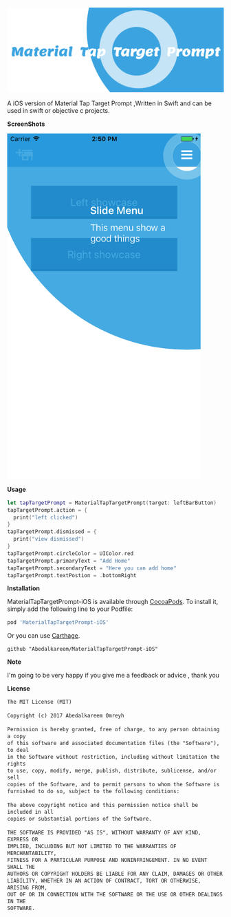 <p align="center">
 <img src="https://github.com/Abedalkareem/MaterialTapTargetPrompt-iOS/blob/master/material_tap_target_logo.png"  >
</p>
A iOS version of Material Tap Target Prompt ,Written in Swift and can be used in swift or objective c projects.

</br>

<b>ScreenShots</b>

<img src="https://raw.githubusercontent.com/Abedalkareem/MaterialTapTargetPrompt-iOS/master/screenshot.png"  width="450">

<b>Usage</b>

```swift
let tapTargetPrompt = MaterialTapTargetPrompt(target: leftBarButton)
tapTargetPrompt.action = {
  print("left clicked")
}
tapTargetPrompt.dismissed = {
  print("view dismissed")
}
tapTargetPrompt.circleColor = UIColor.red
tapTargetPrompt.primaryText = "Add Home"
tapTargetPrompt.secondaryText = "Here you can add home"
tapTargetPrompt.textPostion = .bottomRight
```

<b>Installation</b>

MaterialTapTargetPrompt-iOS is available through [CocoaPods](https://cocoapods.org). To install
it, simply add the following line to your Podfile:

```ruby
pod 'MaterialTapTargetPrompt-iOS'
```

Or you can use [Carthage](https://github.com/Carthage/Carthage).

```
github "Abedalkareem/MaterialTapTargetPrompt-iOS"
```

<b>Note</b>

I'm going to be very happy if you give me a feedback or advice , thank you

<b>License</b>

```
The MIT License (MIT)

Copyright (c) 2017 Abedalkareem Omreyh

Permission is hereby granted, free of charge, to any person obtaining a copy
of this software and associated documentation files (the "Software"), to deal
in the Software without restriction, including without limitation the rights
to use, copy, modify, merge, publish, distribute, sublicense, and/or sell
copies of the Software, and to permit persons to whom the Software is
furnished to do so, subject to the following conditions:

The above copyright notice and this permission notice shall be included in all
copies or substantial portions of the Software.

THE SOFTWARE IS PROVIDED "AS IS", WITHOUT WARRANTY OF ANY KIND, EXPRESS OR
IMPLIED, INCLUDING BUT NOT LIMITED TO THE WARRANTIES OF MERCHANTABILITY,
FITNESS FOR A PARTICULAR PURPOSE AND NONINFRINGEMENT. IN NO EVENT SHALL THE
AUTHORS OR COPYRIGHT HOLDERS BE LIABLE FOR ANY CLAIM, DAMAGES OR OTHER
LIABILITY, WHETHER IN AN ACTION OF CONTRACT, TORT OR OTHERWISE, ARISING FROM,
OUT OF OR IN CONNECTION WITH THE SOFTWARE OR THE USE OR OTHER DEALINGS IN THE
SOFTWARE.
```

